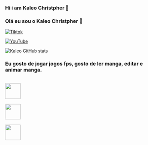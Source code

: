 ### Hi i am Kaleo Christpher 👋

### Olá eu sou o Kaleo Christpher  👋

[![Tiktok](https://img.shields.io/badge/TikTok-000000?style=for-the-badge&logo=tiktok&logoColor=white)](https://www.tiktok.com/@kaleochristpher?_t=8hPOFbVRiTN&_r=1)

[![YouTube](https://img.shields.io/badge/YouTube-FF0000?style=for-the-badge&logo=youtube&logoColor=white)](https://www.youtube.com/@kaleoduchy)

![Kaleo GitHub stats](https://github-readme-stats.vercel.app/api?username=kaleoduchy&show_icons=true&theme=tokyonight)

### Eu gosto de jogar jogos fps, gosto de ler manga, editar e animar manga.

<div style="display: inline_block"><br/>
  <img src="https://cdn.jsdelivr.net/gh/devicons/devicon/icons/aftereffects/aftereffects-plain.svg" width="50" />
</div>

<div style="display: inline_block"><br/>
  <img src="https://cdn.jsdelivr.net/gh/devicons/devicon/icons/blender/blender-original.svg" width="50" />
</div>

<div style="display: inline_block"><br/>
  <img src="https://cdn.jsdelivr.net/gh/devicons/devicon/icons/c/c-original.svg" width="50" />
</div>
